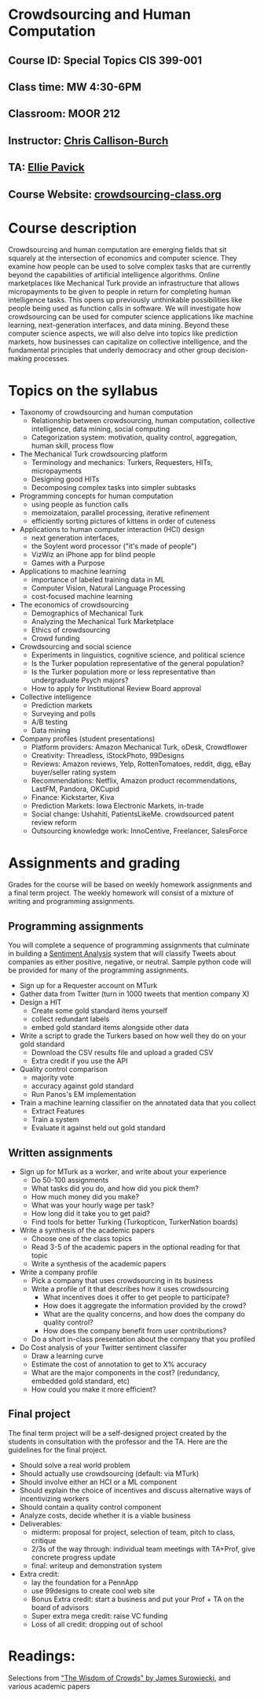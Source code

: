 # Crowdsourcing and Human Computation
## Course ID: Special Topics CIS 399-001
## Class time: MW 4:30-6PM 
## Classroom: MOOR 212
## Instructor: [Chris Callison-Burch](http://www.cs.jhu.edu/~ccb/)
## TA: [Ellie Pavick](http://www.seas.upenn.edu/~epavlick/)
## Course Website: [crowdsourcing-class.org](http://crowdsourcing-class.org)

# Course description
Crowdsourcing and human computation are emerging fields that sit squarely at the intersection of economics and computer science.  They examine how people can be used to solve complex tasks that are currently beyond the capabilities of artificial intelligence algorithms.  Online marketplaces like Mechanical Turk provide an infrastructure that allows micropayments to be given to people in return for completing human intelligence tasks. This opens up previously unthinkable possibilities like people being used as function calls in software.  We will investigate how crowdsourcing can be used for computer science applications like machine learning, next-generation interfaces, and data mining.  Beyond these computer science aspects, we will also delve into topics like prediction markets, how businesses can capitalize on collective intelligence, and the fundamental principles that underly democracy and other group decision-making processes.</p>

# Topics on the syllabus

* Taxonomy of crowdsourcing and human computation
	- Relationship between crowdsourcing, human computation, collective intelligence, data mining, social computing 
	- Categorization system: motivation, quality control, aggregation, human skill, process flow
* The Mechanical Turk crowdsourcing platform
	- Terminology and mechanics: Turkers, Requesters, HITs, micropayments
	- Designing good HITs
	- Decomposing complex tasks into simpler subtasks
* Programming concepts for human computation 
	- using people as function calls
	- memoizataion, parallel processing, iterative refinement
	- efficiently sorting pictures of kittens in order of cuteness
* Applications to human computer interaction (HCI) design 
	- next generation interfaces,  
	- the Soylent word processor ("it's made of people")
	- VizWiz an iPhone app for blind people
	- Games with a Purpose
* Applications to machine learning
	- importance of labeled training data in ML
	- Computer Vision, Natural Language Processing
	- cost-focused machine learning
* The economics of crowdsourcing
	- Demographics of Mechanical Turk
	- Analyzing the Mechanical Turk Marketplace
	- Ethics of crowdsourcing
	- Crowd funding 
* Crowdsourcing and social science
	- Experiments in linguistics, cognitive science, and political science
	- Is the Turker population representative of the general population?
	- Is the Turker population more or less representative than undergraduate Psych majors?
	- How to apply for Institutional Review Board approval
* Collective intelligence
	- Prediction markets
	- Surveying and polls
	- A/B testing
	- Data mining
* Company profiles (student presentations)
	- Platform providers: Amazon Mechanical Turk, oDesk, Crowdflower
	- Creativity: Threadless, iStockPhoto, 99Designs
	- Reviews: Amazon reviews, Yelp, RottenTomatoes, reddit, digg, eBay buyer/seller rating system
	- Recommendations: Netflix, Amazon product recommendations, LastFM, Pandora, OKCupid
	- Finance: Kickstarter, Kiva
	- Prediction Markets: Iowa Electronic Markets, in-trade
	- Social change: Ushahiti, PatientsLikeMe. crowdsourced patent review reform
	- Outsourcing knowledge work: InnoCentive, Freelancer, SalesForce

# Assignments and grading
Grades for the course will be based on weekly homework assignments and a final term project. The weekly homework will consist of a mixture of writing and programming assignments.  


## Programming assignments

You will complete a sequence of programming assignments that culminate in building a [Sentiment Analysis](http://en.wikipedia.org/wiki/Sentiment_analysis) system that will classify Tweets about companies as either positive, negative, or neutral.  Sample python code will be provided for many of the programming assignments.

- Sign up for a Requester account on MTurk
- Gather data from Twitter (turn in 1000 tweets that mention company X)
- Design a HIT
	- Create some gold standard items yourself
	- collect redundant labels
	- embed gold standard items alongside other data
- Write a script to grade the Turkers based on how well they do on your gold standard
	- Download the CSV results file and upload a graded CSV
	- Extra credit if you use the API 
- Quality control comparison 
	- majority vote
	- accuracy against gold standard
	- Run Panos's EM implementation
- Train a machine learning classifier on the annotated data that you collect
	- Extract Features 
	- Train a system
	- Evaluate it against held out gold standard

## Written assignments

- Sign up for MTurk as a worker, and write about your experience
	- Do 50-100 assignments
	- What tasks did you do, and how did you pick them?
	- How much money did you make?
	- What was your hourly wage per task?
	- How long did it take you to get paid?
	- Find tools for better Turking (Turkopticon, TurkerNation boards) 
- Write a synthesis of the academic papers
	- Choose one of the class topics
	- Read 3-5 of the academic papers in the optional reading for that topic
	- Write a synthesis of the academic papers
- Write a company profile
	- Pick a company that uses crowdsourcing in its business
	- Write a profile of it that describes how it uses crowdsourcing
		- What incentives does it offer to get people to participate?
		- How does it aggregate the information provided by the crowd?
		- What are the quality concerns, and how does the company do quality control?
		- How does the company benefit from user contributions?
	- Do a short in-class presentation about the company that you profiled
- Do Cost analysis of your Twitter sentiment classifer
	- Draw a learning curve
	- Estimate the cost of annotation to get to X% accuracy
	- What are the major components in the cost? (redundancy, embedded gold standard, etc)
	- How could you make it more efficient?


## Final project
The final term project will be a self-designed project created by the students in consultation with the professor and the TA.  Here are the guidelines for the final project.

- Should solve a real world problem
- Should actually use crowdsourcing (default: via MTurk)
- Should involve either an HCI or a ML component
- Should explain the choice of incentives and discuss alternative ways of incentivizing workers 
- Should contain a quality control component
- Analyze costs, decide whether it is a viable business
- Deliverables: 
	- midterm: proposal for project, selection of team, pitch to class, critique 
	- 2/3s of the way through: individual team meetings with TA+Prof, give concrete progress update
	- final: writeup and demonstration system
- Extra credit: 
	- lay the foundation for a PennApp 
	- use 99designs to create cool web site
	- Bonus Extra credit: start a business and put your Prof + TA on the board of advisors
	- Super extra mega credit: raise VC funding 
	- Loss of all credit: dropping out of school 



# Readings:
Selections from ["The Wisdom of Crowds" by James Surowiecki](http://www.amazon.com/The-Wisdom-Crowds-James-Surowiecki/dp/0385721706/), and various academic papers



